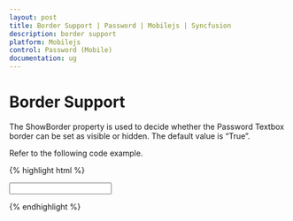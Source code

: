 ```yaml
---
layout: post
title: Border Support | Password | Mobilejs | Syncfusion
description: border support
platform: Mobilejs
control: Password (Mobile)
documentation: ug
---
```


# Border Support

The ShowBorder property is used to decide whether the Password Textbox border can be set as visible or hidden. The default value is “True”.

Refer to the following code example.

{% highlight html %}

<input id="password_sample" data-role="ejmpassword" data-ej-watermarktext="Password"   data-ej-showborder="false">

{% endhighlight %}